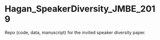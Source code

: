 # Hagan_SpeakerDiversity_JMBE_2019
Repo (code, data, manuscript) for the invited speaker diversity paper.
